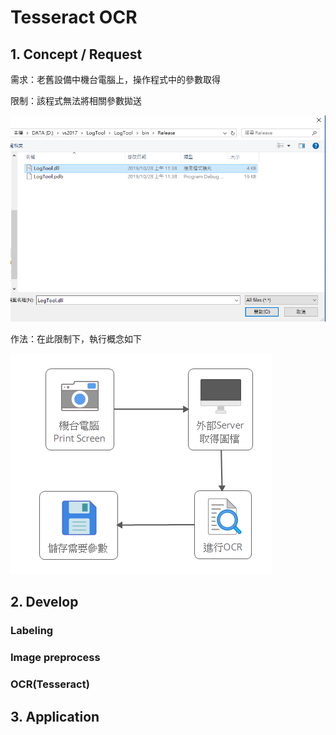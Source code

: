 # Tesseract OCR

## 1. Concept / Request

需求：老舊設備中機台電腦上，操作程式中的參數取得

限制：該程式無法將相關參數拋送

![](../.gitbook/assets/image%20%28102%29.png)

作法：在此限制下，執行概念如下

![](../.gitbook/assets/image%20%28314%29.png)

## 2. Develop



### Labeling

### Image preprocess

### OCR\(Tesseract\)

## 3. Application



